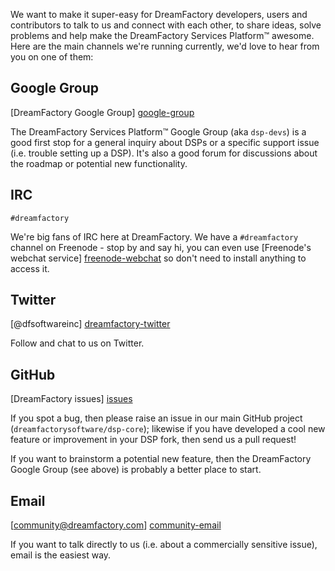 We want to make it super-easy for DreamFactory developers, users and contributors to talk to us and connect with each other, to share ideas, solve problems and help make the DreamFactory Services Platform&trade; awesome. Here are the main channels we're running currently, we'd love to hear from you on one of them:

## Google Group

[DreamFactory Google Group] [google-group]

The DreamFactory Services Platform&trade; Google Group (aka `dsp-devs`) is a good first stop for a general inquiry about DSPs or a specific support issue (i.e. trouble setting up a DSP). It's also a good forum for discussions about the roadmap or potential new functionality.

## IRC

`#dreamfactory`

We're big fans of IRC here at DreamFactory. We have a `#dreamfactory` channel on Freenode - stop by and say hi, you can even use [Freenode's webchat service] [freenode-webchat] so don't need to install anything to access it.

## Twitter

[@dfsoftwareinc] [dreamfactory-twitter]

Follow and chat to us on Twitter.

## GitHub

[DreamFactory issues] [issues]

If you spot a bug, then please raise an issue in our main GitHub project (`dreamfactorysoftware/dsp-core`); likewise if you have developed a cool new feature or improvement in your DSP fork, then send us a pull request!

If you want to brainstorm a potential new feature, then the DreamFactory Google Group (see above) is probably a better place to start.

## Email

[community@dreamfactory.com] [community-email]

If you want to talk directly to us (i.e. about a commercially sensitive issue), email is the easiest way.

[google-group]: https://groups.google.com/forum/#!forum/dsp-devs
[dreamfactory-twitter]: https://twitter.com/dfsoftwareinc
[new-issue]: https://github.com/dreamfactorysoftware/dsp-core/issues/new
[issues]: https://github.com/dreamfactorysoftware/dsp-core/issues?direction=desc&sort=created&state=open
[community-email]: mailto:community@dreamfactory.com
[freenode-webchat]: http://webchat.freenode.net/
